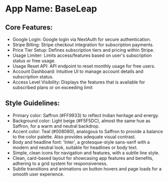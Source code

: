 # **App Name**: BaseLeap

## Core Features:

- Google Login: Google login via NextAuth for secure authentication.
- Stripe Billing: Stripe checkout integration for subscription payments.
- Price Tier Setup: Defines subscription tiers and pricing within Stripe.
- Usage Limiter: Limits access/features based on user's subscription status or free usage.
- Usage Reset API: API endpoint to reset monthly usage for free users.
- Account Dashboard: Intuitive UI to manage account details and subscription status.
- Access Level Visibility: Displays the features that is available for subscribed plans or on exceeding limit

## Style Guidelines:

- Primary color: Saffron (#FF9933) to reflect Indian heritage and energy.
- Background color: Light beige (#F5F5DC), almost the same hue as Saffron, for a warm and neutral backdrop.
- Accent color: Teal (#008080), analogous to Saffron to provide a balance to the color palette. Also provides adequate visual contrast.
- Body and headline font: 'Inter', a grotesque-style sans-serif with a modern and neutral look, suitable for headlines or body text.
- Simple, clean icons for navigation and features, with a subtle line style.
- Clean, card-based layout for showcasing app features and benefits, adhering to a grid system for responsiveness.
- Subtle transitions and animations on button hovers and page loads for a smooth user experience.